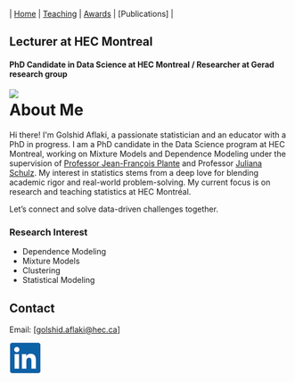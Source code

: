 | [Home](index.md)  | [Teaching](teaching.md) |  [Awards](awards.md) | [Publications] |

## Lecturer at HEC Montreal
#### PhD Candidate in Data Science at HEC Montreal / Researcher at Gerad research group 

<div style="float: left; margin-right: 50px;"> 
    <img src="GolshidAflaki.jpg" width="400"> 
</div>

# About Me

Hi there! I'm Golshid Aflaki, a passionate statistician and an educator with a PhD in progress. I am a PhD candidate in the Data Science program at HEC Montreal, working on Mixture Models and Dependence Modeling under the supervision of [Professor Jean-François Plante](https://www.hec.ca/profs/jfplante.html) and Professor [Juliana Schulz](https://www.hec.ca/en/profs/juliana.schulz.html). My interest in statistics stems from a deep love for blending academic rigor and real-world problem-solving. My current focus is on research and teaching statistics at HEC Montréal. 

Let’s connect and solve data-driven challenges together.

### Research Interest

- Dependence Modeling
- Mixture Models
- Clustering
- Statistical Modeling

## Contact

Email: [golshid.aflaki@hec.ca]

[![alt text](linkedin.png)](https://www.linkedin.com/in/golshid-aflaki-154861116/ "LinkedIn")
